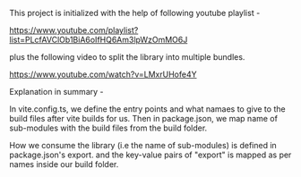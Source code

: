 This project is initialized with the help of following youtube playlist -

https://www.youtube.com/playlist?list=PLcfAVClOb1BiA6oIfHQ6Am3lpWzOmMO6J

plus the following video to split the library into multiple bundles.

https://www.youtube.com/watch?v=LMxrUHofe4Y

Explanation in summary -

In vite.config.ts, we define the entry points and what namaes to give to the build files after vite builds for us.
Then in package.json, we map name of sub-modules with the build files from the build folder.

How we consume the library (i.e the name of sub-modules) is defined in package.json's export.
and the key-value pairs of "export" is mapped as per names inside our build folder.
